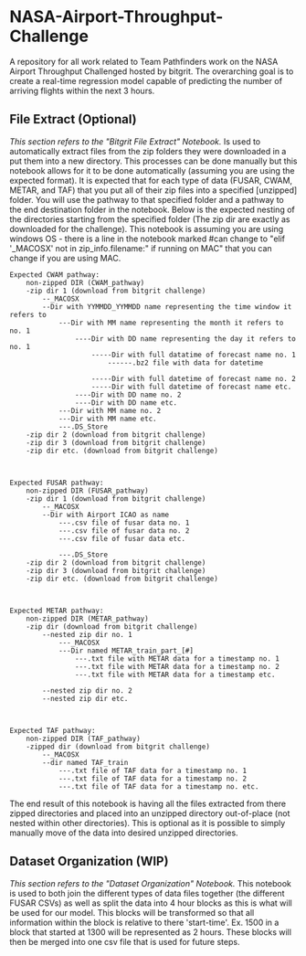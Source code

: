 # NASA-Airport-Throughput-Challenge
A repository for all work related to Team Pathfinders work on the NASA Airport Throughput Challenged hosted by bitgrit. The overarching goal is to create a real-time regression model capable of predicting the number of arriving flights within the next 3 hours.

## File Extract (Optional)
*This section refers to the "Bitgrit File Extract" Notebook.*
Is used to automatically extract files from the zip folders they were downloaded in a put them into a new directory. This processes can be done manually but this notebook allows for it to be done automatically (assuming you are using the expected format). It is expected that for each type of data (FUSAR, CWAM, METAR, and TAF) that you put all of their zip files into a specified [unzipped] folder. You will use the pathway to that specified folder and a pathway to the end destination folder in the notebook. Below is the expected nesting of the directories starting from the specified folder (The zip dir are exactly as downloaded for the challenge). This notebook is assuming you are using windows OS - there is a line in the notebook marked #can change to "elif '_MACOSX' not in zip_info.filename:" if running on MAC" that you can change if you are using MAC. 

    Expected CWAM pathway:
        non-zipped DIR (CWAM_pathway)
        -zip dir 1 (download from bitgrit challenge)
            --_MACOSX
            --Dir with YYMMDD_YYMMDD name representing the time window it refers to
                ---Dir with MM name representing the month it refers to no. 1
                    ----Dir with DD name representing the day it refers to no. 1
                        -----Dir with full datatime of forecast name no. 1
                            ------.bz2 file with data for datetime
                            
                        -----Dir with full datetime of forecast name no. 2
                        -----Dir with full datetime of forecast name etc.
                    ----Dir with DD name no. 2
                    ----Dir with DD name etc.
                ---Dir with MM name no. 2
                ---Dir with MM name etc.
                ---.DS_Store
        -zip dir 2 (download from bitgrit challenge)
        -zip dir 3 (download from bitgrit challenge)
        -zip dir etc. (download from bitgrit challenge)



    Expected FUSAR pathway:
        non-zipped DIR (FUSAR_pathway)
        -zip dir 1 (download from bitgrit challenge)
            --_MACOSX
            --Dir with Airport ICAO as name
                ---.csv file of fusar data no. 1
                ---.csv file of fusar data no. 2
                ---.csv file of fusar data etc.
                
                ---.DS_Store
        -zip dir 2 (download from bitgrit challenge)
        -zip dir 3 (download from bitgrit challenge)
        -zip dir etc. (download from bitgrit challenge)



    Expected METAR pathway:
        non-zipped DIR (METAR_pathway)
        -zip dir (download from bitgrit challenge)
            --nested zip dir no. 1
                ---_MACOSX
                ---Dir named METAR_train_part_[#]
                    ---.txt file with METAR data for a timestamp no. 1
                    ---.txt file with METAR data for a timestamp no. 2
                    ---.txt file with METAR data for a timestamp etc.
                
            --nested zip dir no. 2
            --nested zip dir etc.



    Expected TAF pathway:
        non-zipped DIR (TAF_pathway)
        -zipped dir (download from bitgrit challenge)
            --_MACOSX
            --dir named TAF_train
                ---.txt file of TAF data for a timestamp no. 1
                ---.txt file of TAF data for a timestamp no. 2
                ---.txt file of TAF data for a timestamp no. etc.

The end result of this notebook is having all the files extracted from there zipped directories and placed into an unzipped directory out-of-place (not nested within other directories). This is optional as it is possible to simply manually move of the data into desired unzipped directories.

## Dataset Organization (WIP)
*This section refers to the "Dataset Organization" Notebook.*
This notebook is used to both join the different types of data files together (the different FUSAR CSVs) as well as split the data into 4 hour blocks as this is what will be used for our model. This blocks will be transformed so that all information within the block is relative to there 'start-time'. Ex. 1500 in a block that started at 1300 will be represented as 2 hours. These blocks will then be merged into one csv file that is used for future steps.
